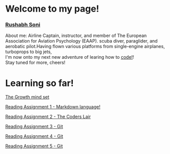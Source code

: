 # Welcome to my page!
### [Rushabh Soni](https://slayerr1.github.io/reading-notes/)
About me: Airline Captain, instructor, and member of The European Association for Aviation Psychology (EAAP). 
scuba diver, paraglider, and aerobatic pilot.Having flown various platforms from single-engine airplanes, turboprops to big jets,  
I'm now onto my next new adventure of learing how to [code!](https://upload.wikimedia.org/wikipedia/en/thumb/e/ee/RecipeBook_XML_Example.png/440px-RecipeBook_XML_Example.png)!  
Stay tuned for more, cheers!






# Learning so far!

 [The Growth mind set](growth.md)

 [Reading Assignment 1 - Markdown language!](markdown.md)
 
 [Reading Assignment 2 - The Coders Lair](Coder.md)
 
 [Reading Assignment 3 - Git](git.md)

 [Reading Assignment 4 - Git](html.md)

 [Reading Assignment 5 - Git](css.md)

